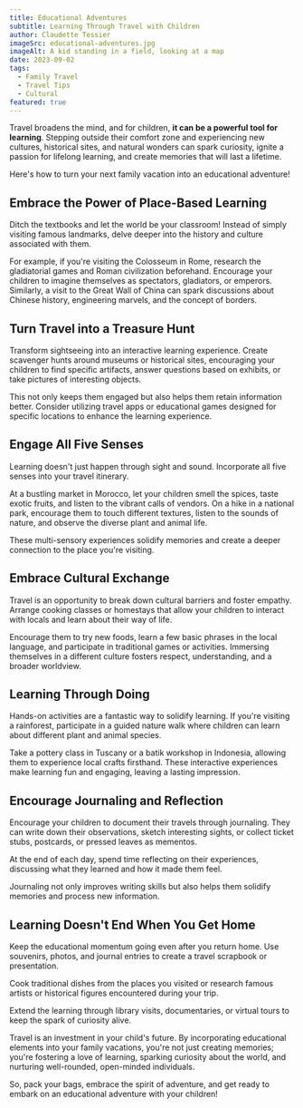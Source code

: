 ```yaml
---
title: Educational Adventures
subtitle: Learning Through Travel with Children
author: Claudette Tessier
imageSrc: educational-adventures.jpg 
imageAlt: A kid standing in a field, looking at a map
date: 2023-09-02
tags:
  - Family Travel
  - Travel Tips
  - Cultural
featured: true
---
```


Travel broadens the mind, and for children, **it can be a powerful tool for learning**. Stepping outside their comfort zone and experiencing new cultures, historical sites, and natural wonders can spark curiosity, ignite a passion for lifelong learning, and create memories that will last a lifetime.

Here's how to turn your next family vacation into an educational adventure!

## Embrace the Power of Place-Based Learning

Ditch the textbooks and let the world be your classroom! Instead of simply visiting famous landmarks, delve deeper into the history and culture associated with them.

For example, if you're visiting the Colosseum in Rome, research the gladiatorial games and Roman civilization beforehand. Encourage your children to imagine themselves as spectators, gladiators, or emperors. Similarly, a visit to the Great Wall of China can spark discussions about Chinese history, engineering marvels, and the concept of borders.

## Turn Travel into a Treasure Hunt

Transform sightseeing into an interactive learning experience. Create scavenger hunts around museums or historical sites, encouraging your children to find specific artifacts, answer questions based on exhibits, or take pictures of interesting objects.

This not only keeps them engaged but also helps them retain information better. Consider utilizing travel apps or educational games designed for specific locations to enhance the learning experience.

## Engage All Five Senses

Learning doesn't just happen through sight and sound. Incorporate all five senses into your travel itinerary.

At a bustling market in Morocco, let your children smell the spices, taste exotic fruits, and listen to the vibrant calls of vendors. On a hike in a national park, encourage them to touch different textures, listen to the sounds of nature, and observe the diverse plant and animal life.

These multi-sensory experiences solidify memories and create a deeper connection to the place you're visiting.

## Embrace Cultural Exchange

Travel is an opportunity to break down cultural barriers and foster empathy. Arrange cooking classes or homestays that allow your children to interact with locals and learn about their way of life.

Encourage them to try new foods, learn a few basic phrases in the local language, and participate in traditional games or activities. Immersing themselves in a different culture fosters respect, understanding, and a broader worldview.

## Learning Through Doing

Hands-on activities are a fantastic way to solidify learning. If you're visiting a rainforest, participate in a guided nature walk where children can learn about different plant and animal species.

Take a pottery class in Tuscany or a batik workshop in Indonesia, allowing them to experience local crafts firsthand. These interactive experiences make learning fun and engaging, leaving a lasting impression.

## Encourage Journaling and Reflection

Encourage your children to document their travels through journaling. They can write down their observations, sketch interesting sights, or collect ticket stubs, postcards, or pressed leaves as mementos.

At the end of each day, spend time reflecting on their experiences, discussing what they learned and how it made them feel.

Journaling not only improves writing skills but also helps them solidify memories and process new information.

## Learning Doesn't End When You Get Home

Keep the educational momentum going even after you return home. Use souvenirs, photos, and journal entries to create a travel scrapbook or presentation.

Cook traditional dishes from the places you visited or research famous artists or historical figures encountered during your trip.

Extend the learning through library visits, documentaries, or virtual tours to keep the spark of curiosity alive.

Travel is an investment in your child's future. By incorporating educational elements into your family vacations, you're not just creating memories; you're fostering a love of learning, sparking curiosity about the world, and nurturing well-rounded, open-minded individuals.

So, pack your bags, embrace the spirit of adventure, and get ready to embark on an educational adventure with your children!
